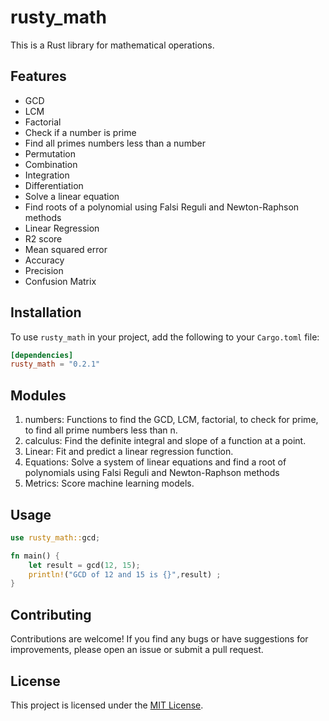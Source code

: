 # rusty_math

This is a Rust library for mathematical operations.

## Features

- GCD
- LCM
- Factorial
- Check if a number is prime
- Find all primes numbers less than a number
- Permutation
- Combination
- Integration
- Differentiation
- Solve a linear equation
- Find roots of a polynomial using Falsi Reguli and Newton-Raphson methods
- Linear Regression
- R<pow>2</pow> score
- Mean squared error
- Accuracy
- Precision
- Confusion Matrix

## Installation

To use `rusty_math` in your project, add the following to your `Cargo.toml` file:

```toml
[dependencies]
rusty_math = "0.2.1"
```

## Modules

1. numbers: Functions to find the GCD, LCM, factorial, to check for prime, to find all prime numbers less than n.
2. calculus: Find the definite integral and slope of a function at a point.
3. Linear: Fit and predict a linear regression function.
4. Equations: Solve a system of linear equations and find a root of polynomials using Falsi Reguli and Newton-Raphson methods
5. Metrics: Score machine learning models.


## Usage

```rust
use rusty_math::gcd;

fn main() {
    let result = gcd(12, 15);
    println!("GCD of 12 and 15 is {}",result) ;
}
```

## Contributing

Contributions are welcome! If you find any bugs or have suggestions for improvements, please open an issue or submit a pull request.

## License

This project is licensed under the [MIT License](LICENSE).
